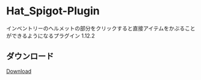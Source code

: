 # Hat_Spigot-Plugin
インベントリーのヘルメットの部分をクリックすると直接アイテムをかぶることができるようになるプラグイン 1.12.2

## ダウンロード
[Download](https://github.com/tedo0627/Hat_Spigot-Plugin/releases/download/1.0.0/HatPlugin.jar)
